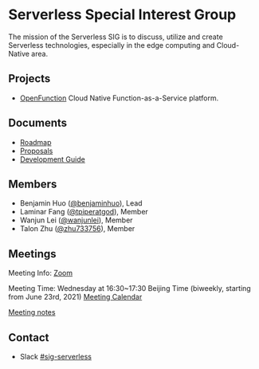 # Serverless Special Interest Group

The mission of the Serverless SIG is to discuss, utilize and create Serverless technologies, especially in the edge computing and Cloud-Native area.

## Projects

- [OpenFunction](https://github.com/OpenFunction/OpenFunction) Cloud Native Function-as-a-Service platform.

## Documents

- [Roadmap](https://github.com/OpenFunction/OpenFunction/blob/main/docs/roadmap.md)
- [Proposals](https://github.com/OpenFunction/OpenFunction/tree/main/docs/proposals)
- [Development Guide](https://github.com/OpenFunction/OpenFunction/tree/main/docs/development)

## Members

- Benjamin Huo ([@benjaminhuo](https://github.com/benjaminhuo)), Lead
- Laminar Fang ([@tpiperatgod](https://github.com/tpiperatgod)), Member
- Wanjun Lei ([@wanjunlei](https://github.com/wanjunlei)), Member
- Talon Zhu ([@zhu733756](https://github.com/zhu733756)), Member

## Meetings

Meeting Info: [Zoom](https://us02web.zoom.us/j/87437196365?pwd=UndDL2puMXlqcSt5U3JaYUdRNk85Zz09) 

Meeting Time: Wednesday at 16:30~17:30 Beijing Time (biweekly, starting from June 23rd, 2021) [Meeting Calendar](https://kubesphere.io/contribution/)

[Meeting notes](https://docs.google.com/document/d/1bh5-kVPegjNlIjjq_e37mS3ZhyXWhmmUaysFgeI9_-o/edit?usp=sharing)

## Contact

- Slack [#sig-serverless](https://kubesphere.slack.com/archives/C021XAR3CG3)
